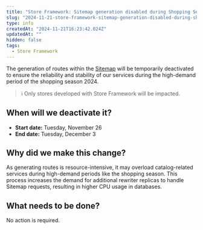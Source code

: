 ```yaml
---
title: "Store Framework: Sitemap generation disabled during Shopping Season"
slug: "2024-11-21-store-framework-sitemap-generation-disabled-during-shopping-season"
type: info
createdAt: "2024-11-21T16:23:42.024Z"
updatedAt: ""
hidden: false
tags:
  - Store Framework
---
```


The generation of routes within the [Sitemap](https://developers.vtex.com/docs/apps/vtex.store-sitemap) will be temporarily deactivated to ensure the reliability and stability of our services during the high-demand period of the shopping season 2024.

>ℹ️ Only stores developed with Store Framework will be impacted.

## When will we deactivate it?

- **Start date:** Tuesday, November 26
- **End date:** Tuesday, December 3

## Why did we make this change?

As generating routes is resource-intensive, it may overload catalog-related services during high-demand periods like the shopping season. This process increases the demand for additional rewriter replicas to handle Sitemap requests, resulting in higher CPU usage in databases.

## What needs to be done?

No action is required.
